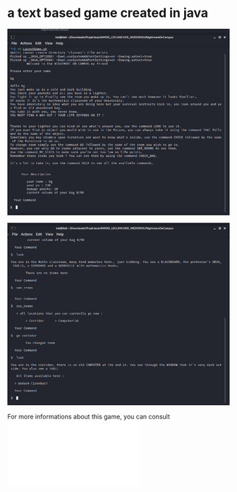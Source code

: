 # a text based game created in java

!["first display of the game"](./Capture.PNG "first display of the game")

!["display of the game after some fun"](./Capture_1.PNG "display of the game after some fun")

For more informations about this game, you can consult ![the report](<./Report_of_the project.pdf> "the report of the game")
